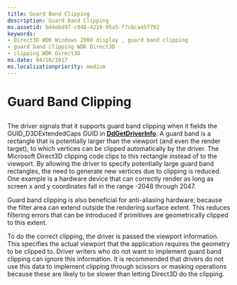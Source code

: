 ```yaml
---
title: Guard Band Clipping
description: Guard Band Clipping
ms.assetid: bd4ebd97-c948-4219-95a5-f7c6ca45f792
keywords:
- Direct3D WDK Windows 2000 display , guard band clipping
- guard band clipping WDK Direct3D
- clipping WDK Direct3D
ms.date: 04/20/2017
ms.localizationpriority: medium
---
```


# Guard Band Clipping


## <span id="ddk_guard_band_clipping_gg"></span><span id="DDK_GUARD_BAND_CLIPPING_GG"></span>


The driver signals that it supports guard band clipping when it fields the GUID\_D3DExtendedCaps GUID in [**DdGetDriverInfo**](https://docs.microsoft.com/windows/desktop/api/ddrawint/nc-ddrawint-pdd_getdriverinfo). A guard band is a rectangle that is potentially larger than the viewport (and even the render target), to which vertices can be clipped automatically by the driver. The Microsoft Direct3D clipping code clips to this rectangle instead of to the viewport. By allowing the driver to specify potentially large guard band rectangles, the need to generate new vertices due to clipping is reduced. One example is a hardware device that can correctly render as long as screen x and y coordinates fall in the range -2048 through 2047.

Guard band clipping is also beneficial for anti-aliasing hardware, because the filter area can extend outside the rendering surface extent. This reduces filtering errors that can be introduced if primitives are geometrically clipped to this extent.

To do the correct clipping, the driver is passed the viewport information. This specifies the actual viewport that the application requires the geometry to be clipped to. Driver writers who do not want to implement guard band clipping can ignore this information. It is recommended that drivers do not use this data to implement clipping through scissors or masking operations because these are likely to be slower than letting Direct3D do the clipping.

 

 






